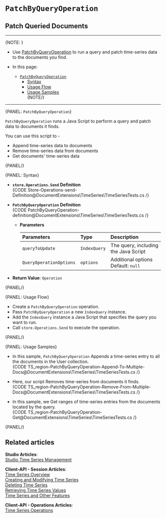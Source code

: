 ﻿# `PatchByQueryOperation`
## Patch Queried Documents

---

{NOTE: }

* Use [PatchByQueryOperation](../../../../../client-api/operations/patching/set-based#patchbyqueryoperation) 
  to run a query and patch time-series data to the documents you find.

* In this page:  
  * [`PatchByQueryOperation`](../../../../../document-extensions/timeseries/client-api/store-operations/patch-ts-data/patch-queried-documents#patchbyqueryoperation)  
     * [Syntax](../../../../../document-extensions/timeseries/client-api/store-operations/patch-ts-data/patch-queried-documents#syntax)  
     * [Usage Flow](../../../../../document-extensions/timeseries/client-api/store-operations/patch-ts-data/patch-queried-documents#usage-flow)  
     * [Usage Samples](../../../../../document-extensions/timeseries/client-api/store-operations/patch-ts-data/patch-queried-documents#usage-samples)  
{NOTE/}

---

{PANEL: `PatchByQueryOperation`}

`PatchByQueryOperation` runs a Java Script to perform a query and patch 
data to documents it finds.  

You can use this script to -  

* Append time-series data to documents  
* Remove time-series data from documents  
* Get documents' time-series data  

{PANEL/}

{PANEL: Syntax}

* **`store.Operations.Send` Definition**  
  {CODE Store-Operations-send-Definition@DocumentExtensions\TimeSeries\TimeSeriesTests.cs /}

* **`PatchByQueryOperation` Definition**  
  {CODE PatchByQueryOperation-definition@DocumentExtensions\TimeSeries\TimeSeriesTests.cs /}
   * **Parameters**  

        | Parameters | Type | Description |
        |:-------------|:-------------|:-------------|
        | `queryToUpdate` | `IndexQuery` | The query, including the Java Script |
        | `QueryOperationOptions` | `options` | Additional options <br> Default: `null` |

* **Return Value**: `Operation`   

{PANEL/}

{PANEL: Usage Flow}

* Create a `PatchByQueryOperation` operation.  
* Pass `PatchByQueryOperation` a new `IndexQuery` instance.  
* Add the `IndexQuery` instance a Java Script that specifies 
   the query you want to run.  
* Call `store.Operations.Send` to execute the operation.  

{PANEL/}

{PANEL: Usage Samples}

* In this sample, `PatchByQueryOperation` Appends a time-series entry to all 
  the documents in the User collection.  
   {CODE TS_region-PatchByQueryOperation-Append-To-Multiple-Docs@DocumentExtensions\TimeSeries\TimeSeriesTests.cs /}  

* Here, our script Removes time-series from documents it finds.  
   {CODE TS_region-PatchByQueryOperation-Remove-From-Multiple-Docs@DocumentExtensions\TimeSeries\TimeSeriesTests.cs /}  

* In this sample, we Get ranges of time-series entries from the documents located by 
  the query.  
   {CODE TS_region-PatchByQueryOperation-Get@DocumentExtensions\TimeSeries\TimeSeriesTests.cs /}  

{PANEL/}

## Related articles
**Studio Articles**:  
[Studio Time Series Management]()  

**Client-API - Session Articles**:  
[Time Series Overview]()  
[Creating and Modifying Time Series]()  
[Deleting Time Series]()  
[Retrieving Time Series Values]()  
[Time Series and Other Features]()  

**Client-API - Operations Articles**:  
[Time Series Operations]()  
